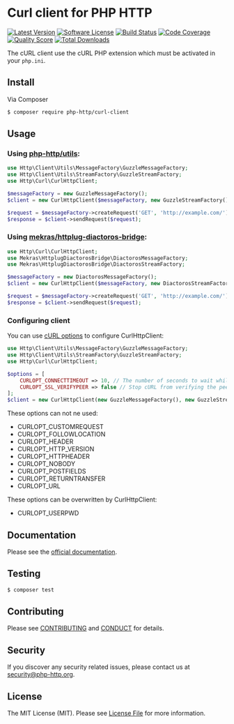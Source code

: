 # Curl client for PHP HTTP

[![Latest Version](https://img.shields.io/github/release/php-http/curl-client.svg?style=flat-square)](https://github.com/php-http/curl-client/releases)
[![Software License](https://img.shields.io/badge/license-MIT-brightgreen.svg?style=flat-square)](LICENSE)
[![Build Status](https://img.shields.io/travis/php-http/curl-client.svg?style=flat-square)](https://travis-ci.org/php-http/curl-client)
[![Code Coverage](https://img.shields.io/scrutinizer/coverage/g/php-http/curl-client.svg?style=flat-square)](https://scrutinizer-ci.com/g/php-http/curl-client)
[![Quality Score](https://img.shields.io/scrutinizer/g/php-http/curl-client.svg?style=flat-square)](https://scrutinizer-ci.com/g/php-http/curl-client)
[![Total Downloads](https://img.shields.io/packagist/dt/php-http/curl-client.svg?style=flat-square)](https://packagist.org/packages/php-http/curl-client)

The cURL client use the cURL PHP extension which must be activated in your `php.ini`.


## Install

Via Composer

``` bash
$ composer require php-http/curl-client
```

## Usage

### Using [php-http/utils](https://packagist.org/packages/php-http/utils):

```php
use Http\Client\Utils\MessageFactory\GuzzleMessageFactory;
use Http\Client\Utils\StreamFactory\GuzzleStreamFactory;
use Http\Curl\CurlHttpClient;

$messageFactory = new GuzzleMessageFactory();
$client = new CurlHttpClient($messageFactory, new GuzzleStreamFactory());

$request = $messageFactory->createRequest('GET', 'http://example.com/');
$response = $client->sendRequest($request);
```

### Using [mekras/httplug-diactoros-bridge](https://packagist.org/packages/mekras/httplug-diactoros-bridge):

```php
use Http\Curl\CurlHttpClient;
use Mekras\HttplugDiactorosBridge\DiactorosMessageFactory;
use Mekras\HttplugDiactorosBridge\DiactorosStreamFactory;

$messageFactory = new DiactorosMessageFactory();
$client = new CurlHttpClient($messageFactory, new DiactorosStreamFactory());

$request = $messageFactory->createRequest('GET', 'http://example.com/');
$response = $client->sendRequest($request);
```

### Configuring client

You can use [cURL options](http://php.net/curl_setopt) to configure CurlHttpClient:

```php
use Http\Client\Utils\MessageFactory\GuzzleMessageFactory;
use Http\Client\Utils\StreamFactory\GuzzleStreamFactory;
use Http\Curl\CurlHttpClient;

$options = [
    CURLOPT_CONNECTTIMEOUT => 10, // The number of seconds to wait while trying to connect. 
    CURLOPT_SSL_VERIFYPEER => false // Stop cURL from verifying the peer's certificate
];
$client = new CurlHttpClient(new GuzzleMessageFactory(), new GuzzleStreamFactory(), $options);
```

These options can not ne used:

* CURLOPT_CUSTOMREQUEST
* CURLOPT_FOLLOWLOCATION
* CURLOPT_HEADER
* CURLOPT_HTTP_VERSION
* CURLOPT_HTTPHEADER
* CURLOPT_NOBODY
* CURLOPT_POSTFIELDS
* CURLOPT_RETURNTRANSFER
* CURLOPT_URL

These options can be overwritten by CurlHttpClient:

* CURLOPT_USERPWD

## Documentation

Please see the [official documentation](http://php-http.readthedocs.org/en/latest/).

## Testing

``` bash
$ composer test
```

## Contributing

Please see [CONTRIBUTING](CONTRIBUTING.md) and [CONDUCT](CONDUCT.md) for details.


## Security

If you discover any security related issues, please contact us at
[security@php-http.org](mailto:security@php-http.org).


## License

The MIT License (MIT). Please see [License File](LICENSE) for more information.
